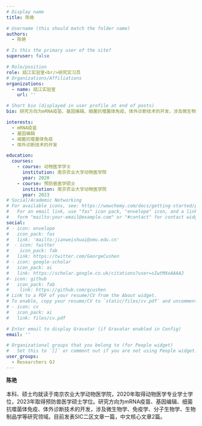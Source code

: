 ```yaml
---
# Display name
title: 陈艳

# Username (this should match the folder name)
authors:
  - 陈艳

# Is this the primary user of the site?
superuser: false

# Role/position
role: 瓯江实验室<br/>研究实习员
# Organizations/Affiliations
organizations:
  - name: 瓯江实验室
    url: ''

# Short bio (displayed in user profile at end of posts)
bio: 研究方向为mRNA疫苗、基因编辑、细菌抗噬菌体免疫、体外诊断技术的开发，涉及微生物学、免疫学、分子生物学、生物制品学等研究领域。

interests:
  - mRNA疫苗
  - 基因编辑
  - 细菌抗噬菌体免疫
  - 体外诊断技术的开发

education:
  courses:
    - course: 动物医学学士
      institution: 南京农业大学动物医学院
      year: 2020
    - course: 预防兽医学硕士
      institution: 南京农业大学动物医学院
      year: 2023
# Social/Academic Networking
# For available icons, see: https://wowchemy.com/docs/getting-started/page-builder/#icons
#   For an email link, use "fas" icon pack, "envelope" icon, and a link in the
#   form "mailto:your-email@example.com" or "#contact" for contact widget.
social:
# - icon: envelope
#   icon_pack: fas
#   link: 'mailto:jianweishuai@xmu.edu.cn'
#  - icon: twitter
#    icon_pack: fab
#   link: https://twitter.com/GeorgeCushen
# - icon: google-scholar
#   icon_pack: ai
#   link: https://scholar.google.co.uk/citations?user=sIwtMXoAAAAJ
#- icon: github
#   icon_pack: fab
#    link: https://github.com/gcushen
# Link to a PDF of your resume/CV from the About widget.
# To enable, copy your resume/CV to `static/files/cv.pdf` and uncomment the lines below.
# - icon: cv
#   icon_pack: ai
#   link: files/cv.pdf

# Enter email to display Gravatar (if Gravatar enabled in Config)
email: ''

# Organizational groups that you belong to (for People widget)
#   Set this to `[]` or comment out if you are not using People widget.
user_groups:
  - Researchers OJ
---
```


**陈艳** <br/><br/>
本科、硕士均就读于南京农业大学动物医学院，2020年取得动物医学专业学士学位，2023年取得预防兽医学硕士学位。研究方向为mRNA疫苗、基因编辑、细菌抗噬菌体免疫、体外诊断技术的开发，涉及微生物学、免疫学、分子生物学、生物制品学等研究领域。目前发表SIC二区文章一篇，中文核心文章2篇。<br/>

